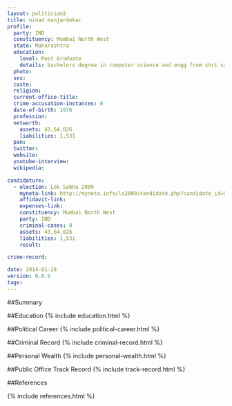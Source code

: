 ```yaml
---
layout: politician2
title: ninad manjardekar
profile: 
  party: IND
  constituency: Mumbai North West
  state: Maharashtra
  education: 
    level: Post Graduate
    details: bachelors degree in computer science and engg from shri sant gajanan maharaj college of engineering, shegaon, dist buldhana amravati university in the year 1999
  photo: 
  sex: 
  caste: 
  religion: 
  current-office-title: 
  crime-accusation-instances: 0
  date-of-birth: 1976
  profession: 
  networth: 
    assets: 43,64,026
    liabilities: 1,531
  pan: 
  twitter: 
  website: 
  youtube-interview: 
  wikipedia: 

candidature: 
  - election: Lok Sabha 2009
    myneta-link: http://myneta.info/ls2009/candidate.php?candidate_id=5410
    affidavit-link: 
    expenses-link: 
    constituency: Mumbai North West 
    party: IND
    criminal-cases: 0
    assets: 43,64,026
    liabilities: 1,531
    result:  

crime-record: 

date: 2014-01-28
version: 0.0.5
tags: 
---
```

##Summary


##Education
{% include education.html %}


##Political Career
{% include political-career.html %}


##Criminal Record
{% include criminal-record.html %}


##Personal Wealth
{% include personal-wealth.html %}


##Public Office Track Record
{% include track-record.html %}


##References


{% include references.html %}